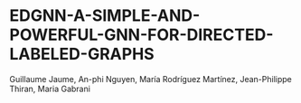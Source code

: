 # EDGNN-A-SIMPLE-AND-POWERFUL-GNN-FOR-DIRECTED-LABELED-GRAPHS
Guillaume Jaume, An-phi Nguyen, María Rodríguez Martínez, Jean-Philippe Thiran, Maria Gabrani
